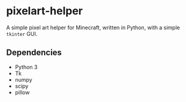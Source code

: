 # pixelart-helper

A simple pixel art helper for Minecraft, written in Python,
with a simple `tkinter` GUI.


## Dependencies

- Python 3
- Tk
- numpy
- scipy
- pillow
